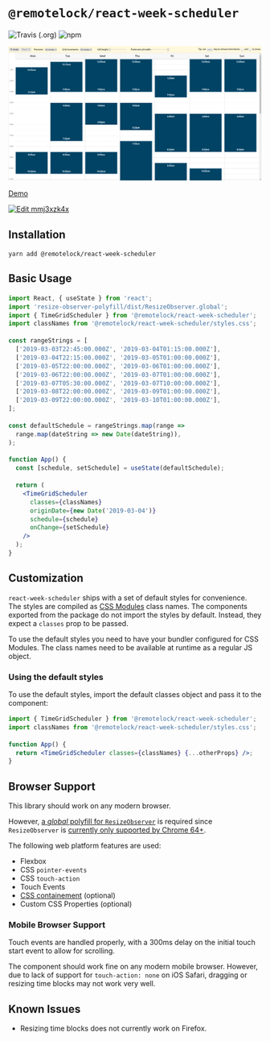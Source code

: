 # `@remotelock/react-week-scheduler`

![Travis (.org)](https://img.shields.io/travis/remotelock/react-week-scheduler.svg) ![npm](https://img.shields.io/npm/v/@remotelock/react-week-scheduler.svg)

![Screenshot](./screenshot.png)

[Demo](https://remotelock.github.io/react-week-scheduler/)

[![Edit mmj3xzk4x](https://codesandbox.io/static/img/play-codesandbox.svg)](https://codesandbox.io/s/mmj3xzk4x?fontsize=14)

## Installation

```
yarn add @remotelock/react-week-scheduler
```

## Basic Usage

```jsx
import React, { useState } from 'react';
import 'resize-observer-polyfill/dist/ResizeObserver.global';
import { TimeGridScheduler } from '@remotelock/react-week-scheduler';
import classNames from '@remotelock/react-week-scheduler/styles.css';

const rangeStrings = [
  ['2019-03-03T22:45:00.000Z', '2019-03-04T01:15:00.000Z'],
  ['2019-03-04T22:15:00.000Z', '2019-03-05T01:00:00.000Z'],
  ['2019-03-05T22:00:00.000Z', '2019-03-06T01:00:00.000Z'],
  ['2019-03-06T22:00:00.000Z', '2019-03-07T01:00:00.000Z'],
  ['2019-03-07T05:30:00.000Z', '2019-03-07T10:00:00.000Z'],
  ['2019-03-08T22:00:00.000Z', '2019-03-09T01:00:00.000Z'],
  ['2019-03-09T22:00:00.000Z', '2019-03-10T01:00:00.000Z'],
];

const defaultSchedule = rangeStrings.map(range =>
  range.map(dateString => new Date(dateString)),
);

function App() {
  const [schedule, setSchedule] = useState(defaultSchedule);

  return (
    <TimeGridScheduler
      classes={classNames}
      originDate={new Date('2019-03-04')}
      schedule={schedule}
      onChange={setSchedule}
    />
  );
}
```

## Customization

`react-week-scheduler` ships with a set of default styles for convenience. The styles are compiled as [CSS Modules](https://github.com/css-modules/css-modules) class names. The components exported from the package do not import the styles by default. Instead, they expect a `classes` prop to be passed.

To use the default styles you need to have your bundler configured for CSS Modules. The class names need to be available at runtime as a regular JS object.

### Using the default styles

To use the default styles, import the default classes object and pass it to the component:

```jsx
import { TimeGridScheduler } from '@remotelock/react-week-scheduler';
import classNames from '@remotelock/react-week-scheduler/styles.css';

function App() {
  return <TimeGridScheduler classes={classNames} {...otherProps} />;
}
```

## Browser Support

This library should work on any modern browser.

However, [a _global_ polyfill for `ResizeObserver`](https://www.npmjs.com/package/resize-observer-polyfill) is required since `ResizeObserver` is [currently only supported by Chrome 64+](https://caniuse.com/#feat=resizeobserver).

The following web platform features are used:

- Flexbox
- CSS `pointer-events`
- CSS `touch-action`
- Touch Events
- [CSS containement](https://developers.google.com/web/updates/2016/06/css-containment) (optional)
- Custom CSS Properties (optional)

### Mobile Browser Support

Touch events are handled properly, with a 300ms delay on the initial touch start event to allow for scrolling.

The component should work fine on any modern mobile browser. However, due to lack of support for `touch-action: none`
on iOS Safari, dragging or resizing time blocks may not work very well.

## Known Issues

- Resizing time blocks does not currently work on Firefox.
